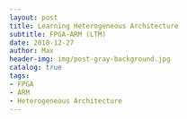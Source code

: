 ```yaml
---
layout: post
title: Learning Heterogeneous Architecture
subtitle: FPGA-ARM (LTM)
date: 2018-12-27
author: Max
header-img: img/post-gray-background.jpg
catalog: true
tags:
- FPGA
- ARM
- Heterogeneous Architecture
---
```

